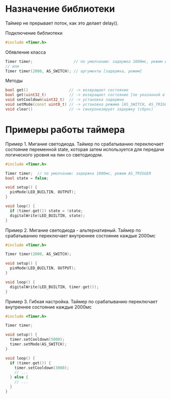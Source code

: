 # Назначение библиотеки
Таймер не прерывает поток, как это делает delay().

Подключение библиотеки
```c++
#include <Timer.h>
```

Обявление класса
```c++
Timer timer;                  // по умолчанию: задержка 1000мс, режим AS_TRIGGER
// или
Timer timer(2000, AS_SWITCH); // аргументы [задержка, режим]
```

Методы
```c++
bool get()                  // -> возвращает состояние
bool get(uint32_t)          // -> возвращает состояние [по указанной в аргументе задержке]
void setCooldown(uint32_t)  // -> установка задержки
void setMode(const uint8_t) // -> установка режима [AS_SWITCH, AS_TRIGGER]
void clear()                // -> синхронизирует задержку (сброс)
```

# Примеры работы таймера

Пример 1. Мигание светодиода.
Таймер по срабатыванию переключает состояние переменной state, которая затем используется для передачи логического уровня на пин со светодиодом.
```c++
#include <Timer.h>

Timer timer;  // по умолчанию: задержка 1000мс, режим AS_TRIGGER
bool state = false;

void setup() {
  pinMode(LED_BUILTIN, OUTPUT);
}

void loop() {
  if (timer.get()) state = !state;
  digitalWrite(LED_BUILTIN, state);
}
```

Пример 2. Мигание светодиода - альтернативный.
Таймер по срабатыванию переключает внутреннее состояние каждые 2000мс
```c++
#include <Timer.h>

Timer timer(2000, AS_SWITCH);

void setup() {
  pinMode(LED_BUILTIN, OUTPUT);
}

void loop() {
  digitalWrite(LED_BUILTIN, timer.get());
}
```

Пример 3. Гибкая настройка.
Таймер по срабатыванию переключает внутреннее состояние каждые 2000мс
```c++
#include <Timer.h>

Timer timer;

void setup() {
  timer.setCooldown(5000);
  timer.setMode(AS_SWITCH);
}

void loop() {
  if (timer.get()) {
    timer.setCooldown(3000);
    // ...
  } else {
    // ...
  }
}
```
